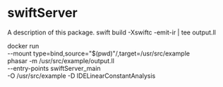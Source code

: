 # swiftServer

A description of this package.
swift build -Xswiftc -emit-ir | tee output.ll

docker run \
--mount type=bind,source="$(pwd)"/,target=/usr/src/example \
phasar -m /usr/src/example/output.ll \
--entry-points swiftServer_main \
-O /usr/src/example -D IDELinearConstantAnalysis